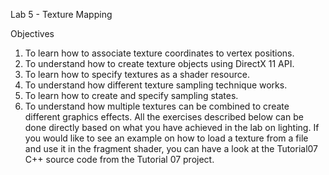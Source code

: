 Lab 5 - Texture Mapping

Objectives
1. To learn how to associate texture coordinates to vertex positions.
2. To understand how to create texture objects using DirectX 11 API.
3. To learn how to specify textures as a shader resource.
4. To understand how different texture sampling technique works.
5. To learn how to create and specify sampling states.
6. To understand how multiple textures can be combined to create different graphics effects.
All the exercises described below can be done directly based on what you have achieved in the lab
on lighting. If you would like to see an example on how to load a texture from a file and use it in the
fragment shader, you can have a look at the Tutorial07 C++ source code from the Tutorial 07 project.